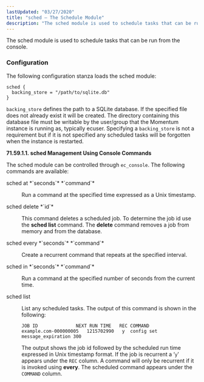 ```yaml
---
lastUpdated: "03/27/2020"
title: "sched – The Schedule Module"
description: "The sched module is used to schedule tasks that can be run from the console The following configuration stanza loads the sched module Example 71 83 sched module backing store defines the path to a SQ Lite database If the specified file does not already exist it will be created..."
---
```


<a name="idp22702688"></a> 

The sched module is used to schedule tasks that can be run from the console.

### <a name="modules.sched.configuration"></a> Configuration

The following configuration stanza loads the sched module:

<a name="example.sched.3"></a> 


```
sched {
  backing_store = "/path/to/sqlite.db"
}
```

`backing_store` defines the path to a SQLite database. If the specified file does not already exist it will be created. The directory containing this database file must be writable by the user/group that the Momentum instance is running as, typically ecuser. Specifying a `backing_store` is not a requirement but if it is not specified any scheduled tasks will be forgotten when the instance is restarted.

**<a name="modules.sched.console"></a> 71.59.1.1. sched Management Using Console Commands**

The sched module can be controlled through `ec_console`. The following commands are available:

<dl class="variablelist">

<dt>sched at *`seconds`* *`command`*</dt>

<dd>

Run a command at the specified time expressed as a Unix timestamp.

</dd>

<dt>sched delete *`id`*</dt>

<dd>

This command deletes a scheduled job. To determine the job id use the **sched list**      command. The **delete** command removes a job from memory and from the database.

</dd>

<dt>sched every *`seconds`* *`command`*</dt>

<dd>

Create a recurrent command that repeats at the specified interval.

</dd>

<dt>sched in *`seconds`* *`command`*</dt>

<dd>

Run a command at the specified number of seconds from the current time.

</dd>

<dt>sched list</dt>

<dd>

List any scheduled tasks. The output of this command is shown in the following:

```
JOB ID        	    NEXT RUN TIME	REC	COMMAND
example.com-000000005	1215702990	 y	config set message_expiration 300
```

The output shows the job id followed by the scheduled run time expressed in Unix timestamp format. If the job is recurrent a ‘`y`’ appears under the `REC` column. A command will only be recurrent if it is invoked using **every**. The scheduled command appears under the `COMMAND` column.

</dd>

</dl>